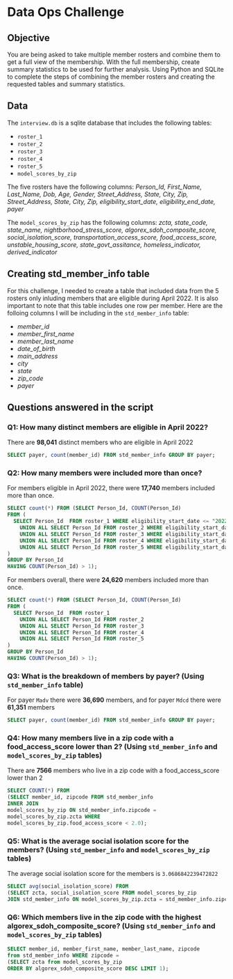 # Data Ops Challenge

## Objective
You are being asked to take multiple member rosters and combine them to get a full view of the membership. With the full membership, create summary statistics to be used for further analysis.
Using Python and SQLite to complete the steps of combining the member rosters and creating the requested tables and summary statistics.

## Data 
The `interview.db` is a sqlite database that includes the following tables:
- `roster_1`
- `roster_2`
- `roster_3`
- `roster_4`
- `roster_5`
- `model_scores_by_zip`

The five rosters have the following columns: *Person_Id, First_Name, Last_Name, Dob, Age, Gender, Street_Address, State, City, Zip, Street_Address, State, City, Zip, eligibility_start_date, eligibility_end_date, payer*

The `model_scores_by_zip` has the following columns: *zcta, state_code, state_name, nightborhood_stress_score, algorex_sdoh_composite_score, social_isolation_score, transportation_access_score, food_access_score, unstable_housing_score, state_govt_assitance, homeless_indicator, derived_indicator*

## Creating std_member_info table
For this challenge, I needed to create a table that included data from the 5 rosters only inluding members that are eligible during April 2022. It is also important to note that this table includes one row per member. Here are the folloing columns I will be including in the `std_member_info` table:
- *member_id*
- *member_first_name*
- *member_last_name* 
- *date_of_birth*
- *main_address* 
- *city*
- *state*
- *zip_code*
- *payer*

## Questions answered in the script 

### Q1: How many distinct members are eligible in April 2022? 

There are **98,041** distinct members who are eligible in April 2022 

~~~~sql
SELECT payer, count(member_id) FROM std_member_info GROUP BY payer;
~~~~

### Q2: How many members were included more than once?

For members eligible in April 2022, there were **17,740** members included more than once. 

~~~~sql
SELECT count(*) FROM (SELECT Person_Id, COUNT(Person_Id) 
FROM (
  SELECT Person_Id  FROM roster_1 WHERE eligibility_start_date <= "2022-04-01" AND eligibility_end_date > "2022-04-01" 
	UNION ALL SELECT Person_Id FROM roster_2 WHERE eligibility_start_date <= "2022-04-01" AND eligibility_end_date > "2022-04-01"
	UNION ALL SELECT Person_Id FROM roster_3 WHERE eligibility_start_date <= "2022-04-01" AND eligibility_end_date > "2022-04-01"
	UNION ALL SELECT Person_Id FROM roster_4 WHERE eligibility_start_date <= "2022-04-01" AND eligibility_end_date > "2022-04-01"
	UNION ALL SELECT Person_Id FROM roster_5 WHERE eligibility_start_date <= "2022-04-01" AND eligibility_end_date > "2022-04-01"
) 
GROUP BY Person_Id
HAVING COUNT(Person_Id) > 1);
~~~~

For members overall, there were **24,620** members included more than once. 

~~~~sql
SELECT count(*) FROM (SELECT Person_Id, COUNT(Person_Id) 
FROM (
  SELECT Person_Id  FROM roster_1
	UNION ALL SELECT Person_Id FROM roster_2
	UNION ALL SELECT Person_Id FROM roster_3
	UNION ALL SELECT Person_Id FROM roster_4
	UNION ALL SELECT Person_Id FROM roster_5
) 
GROUP BY Person_Id
HAVING COUNT(Person_Id) > 1);
~~~~

### Q3: What is the breakdown of members by payer? (Using `std_member_info` table)

For payer `Madv` there were **36,690** members, and for payer `Mdcd` there were **61,351** members

~~~~sql
SELECT payer, count(member_id) FROM std_member_info GROUP BY payer;
~~~~

### Q4: How many members live in a zip code with a food_access_score lower than 2? (Using `std_member_info` and `model_scores_by_zip` tables)

There are **7566** members who live in a zip code with a food_access_score lower than 2

~~~~sql
SELECT COUNT(*) FROM 
(SELECT member_id, zipcode FROM std_member_info
INNER JOIN
model_scores_by_zip ON std_member_info.zipcode = 
model_scores_by_zip.zcta WHERE 
model_scores_by_zip.food_access_score < 2.0);
~~~~

### Q5: What is the average social isolation score for the members? (Using `std_member_info` and `model_scores_by_zip` tables)

The average social isolation score for the members is `3.0686842239472822`

~~~~sql
SELECT avg(social_isolation_score) FROM 
(SELECT zcta, social_isolation_score FROM model_scores_by_zip
JOIN std_member_info ON model_scores_by_zip.zcta = std_member_info.zipcode);
~~~~

### Q6: Which members live in the zip code with the highest algorex_sdoh_composite_score? (Using `std_member_info` and `model_scores_by_zip` tables)

~~~~sql
SELECT member_id, member_first_name, member_last_name, zipcode
from std_member_info WHERE zipcode = 
(SELECT zcta from model_scores_by_zip
ORDER BY algorex_sdoh_composite_score DESC LIMIT 1);
~~~~
